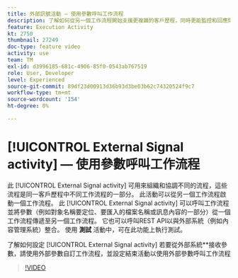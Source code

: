 ```yaml
---
title: 外部訊號活動 — 使用參數呼叫工作流程
description: 了解如何從另一個工作流程開始支援更複雜的客戶歷程，同時更能監控和回應問題。
feature: Execution Activity
kt: 2750
thumbnail: 27249
doc-type: feature video
activity: use
team: TM
exl-id: d3996185-681c-4906-85f0-0543ab767519
role: User, Developer
level: Experienced
source-git-commit: 89df23d00913d36b93d3be03b62c74320524f9c7
workflow-type: tm+mt
source-wordcount: '154'
ht-degree: 0%

---
```



# [!UICONTROL External Signal activity]  — 使用參數呼叫工作流程

此 [!UICONTROL External Signal activity] 可用來組織和協調不同的流程，這些流程是同一客戶歷程中不同工作流程的一部分。 此活動可以從另一個工作流程啟動一個工作流程。 此 [!UICONTROL External Signal activity] 可以呼叫工作流程並將參數（例如對象名稱要定位、要匯入的檔案名稱或訊息內容的一部分）從一個工作流程傳遞至另一個工作流程。 它也可以呼叫REST API以與外部系統（例如內容管理系統）整合。 使用 **測試** 活動中，可在此功能上執行測試。

了解如何設定 [!UICONTROL External Signal activity] 若要從外部系統**接收參數，請使用外部參數自訂工作流程，並設定結束活動以使用外部參數呼叫工作流程

>[!VIDEO](https://video.tv.adobe.com/v/27249/?quality=12&learn=on)

